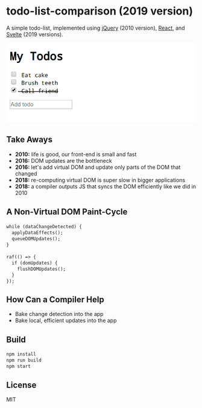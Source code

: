 # todo-list-comparison (2019 version)

A simple todo-list, implemented using [jQuery](https://jquery.com) (2010 version), [React](https://reactjs.org/), and [Svelte](https://svelte.dev/) (2019 versions).

![demo](./docs/screencapture.gif)


## Take Aways

* __2010:__ life is good, our front-end is small and fast
* __2016:__ DOM updates are the bottleneck
* __2016:__ let's add virtual DOM and update only parts of the DOM that changed
* __2018:__ re-computing virtual DOM is super slow in bigger applications
* __2018:__ a compiler outputs JS that syncs the DOM efficiently like we did in 2010


## A Non-Virtual DOM Paint-Cycle

```
while (dataChangeDetected) {
  applyDataEffects();
  queueDOMUpdates();
}

raf(() => {
  if (domUpdates) {
    flushDOMUpdates();
  }
});
```


## How Can a Compiler Help

* Bake change detection into the app
* Bake local, efficient updates into the app


## Build

```
npm install
npm run build
npm start
```


## License

MIT
